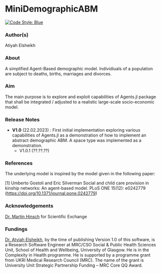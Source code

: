 # MiniDemographicABM

[![Code Style: Blue](https://img.shields.io/badge/code%20style-blue-4495d1.svg)](https://github.com/invenia/BlueStyle)

### Author(s)  
Atiyah Elsheikh 

### About 
A simplified Agent-Based demographic model. Individiuals of a population are subject to deaths, births, marriages and divorces. 

### Aim
The main purpose is to explore and exploit capabilities of Agents.jl package that shall be integrated / adjusted to a realistic large-scale socio-economic model. 

### Release Notes 
- **V1.0** (22.02.2023) : First initial implementation exploring various capabilities of Agents.jl as a demonstration of how to implement an abstract demographic ABM. A space type was implemented as a demonstration.  
    - V1.0.1 (??.??.??)
 
### References
The underlying model is inspired by the model given in the following paper:   

[1] Umberto Gostoli and Eric Silverman Social and child care provision in kinship networks: An agent-based model. PLoS ONE 15(12): e0242779 (https://doi.org/10.1371/journal.pone.0242779)

### Acknowledgements  
[Dr. Martin Hinsch](https://www.gla.ac.uk/schools/healthwellbeing/staff/martinhinsch/) for Scientific Exchange

### Fundings 
[Dr. Atyiah Elsheikh](https://www.gla.ac.uk/schools/healthwellbeing/staff/atiyahelsheikh/), by the time of publishing Version 1.0 of this software, is a Research Software Engineer at MRC/CSO Social & Public Health Sciences Unit, School of Health and Wellbeing, University of Glasgow. He is in the Complexity in Health programme. He is supported by a programme grant from UKRI Medical Research Council (MRC). The name of the grant is University Unit Strategic Partnership Funding – MRC Core QQ Award.
